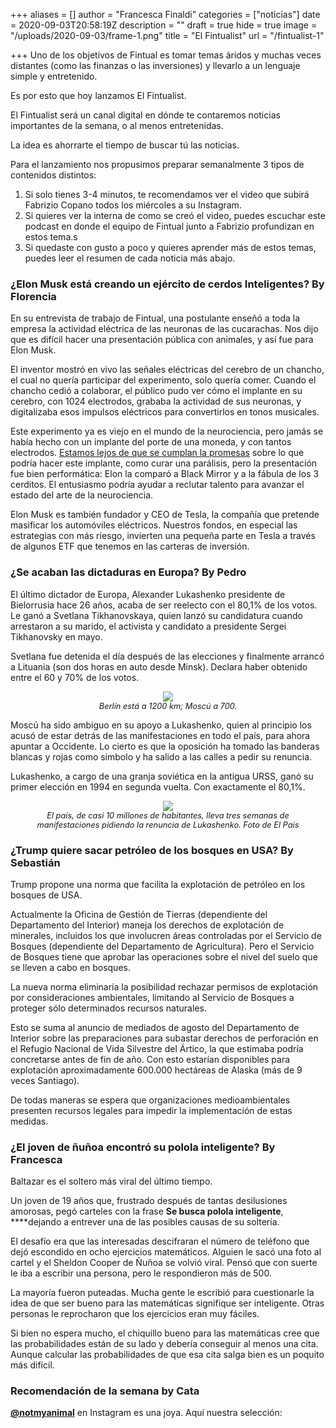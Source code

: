 +++
aliases = []
author = "Francesca Finaldi"
categories = ["noticias"]
date = 2020-09-03T20:58:19Z
description = ""
draft = true
hide = true
image = "/uploads/2020-09-03/frame-1.png"
title = "El Fintualist"
url = "/fintualist-1"

+++
Uno de los objetivos de Fintual es tomar temas áridos y muchas veces distantes (como las finanzas o las inversiones) y llevarlo a un lenguaje simple y entretenido.

Es por esto que hoy lanzamos El Fintualist.

El Fintualist será un canal digital en dónde te contaremos noticias importantes de la semana, o al menos entretenidas.

La idea es ahorrarte el tiempo de buscar tú las noticias.

Para el lanzamiento nos propusimos preparar semanalmente 3 tipos de contenidos distintos:

1. Si solo tienes 3-4 minutos, te recomendamos ver el video que subirá Fabrizio Copano todos los miércoles a su Instagram.
2. Si quieres ver la interna de como se creó el video, puedes escuchar este podcast en donde el equipo de Fintual junto a Fabrizio profundizan en estos tema.s
3. Si quedaste con gusto a poco y quieres aprender más de estos temas, puedes leer el resumen de cada noticia más abajo.

### ¿Elon Musk está creando un ejército de cerdos Inteligentes? By Florencia

En su entrevista de trabajo de Fintual, una postulante enseñó a toda la empresa la actividad eléctrica de las neuronas de las cucarachas. Nos dijo que es difícil hacer una presentación pública con animales, y así fue para Elon Musk.

El inventor mostró en vivo las señales eléctricas del cerebro de un chancho, el cual no quería participar del experimento, solo quería comer. Cuando el chancho cedió a colaborar, el público pudo ver cómo el implante en su cerebro, con 1024 electrodos, grababa la actividad de sus neuronas, y digitalizaba esos impulsos eléctricos para convertirlos en tonos musicales.

Este experimento ya es viejo en el mundo de la neurociencia, pero jamás se había hecho con un implante del porte de una moneda, y con tantos electrodos. [Estamos lejos de que se cumplan la promesas](https://www.technologyreview.com/2020/08/30/1007786/elon-musks-neuralink-demo-update-neuroscience-theater/) sobre lo que podría hacer este implante, como curar una parálisis, pero la presentación fue bien performática: Elon la comparó a Black Mirror y a la fábula de los 3 cerditos. El entusiasmo podría ayudar a reclutar talento para avanzar el estado del arte de la neurociencia.

Elon Musk es también fundador y CEO de Tesla, la compañía que pretende masificar los automóviles eléctricos. Nuestros fondos, en especial las estrategias con más riesgo, invierten una pequeña parte en Tesla a través de algunos ETF que tenemos en las carteras de inversión.

### ¿Se acaban las dictaduras en Europa? By Pedro

El último dictador de Europa, Alexander Lukashenko presidente de Bielorrusia hace 26 años, acaba de ser reelecto con el 80,1% de los votos. Le ganó a Svetlana Tikhanovskaya, quien lanzó su candidatura cuando arrestaron a su marido, el activista y candidato a presidente Sergei Tikhanovsky en mayo.

Svetlana fue detenida el día después de las elecciones y finalmente arrancó a Lituania (son dos horas en auto desde Minsk). Declara haber obtenido entre el 60 y 70% de los votos.

<div style="text-align:center"> <figure> <img src="/uploads/2020-09-03/mapa.png"> <figcaption style="display:block;text-align:center;font-size:.8rem"><i>Berlín está a 1200 km; Moscú a 700.</i></figcaption> </figure> </div>

Moscú ha sido ambiguo en su apoyo a Lukashenko, quien al principio los acusó de estar detrás de las manifestaciones en todo el país, para ahora apuntar a Occidente. Lo cierto es que la oposición ha tomado las banderas blancas y rojas como símbolo y ha salido a las calles a pedir su renuncia.

Lukashenko, a cargo de una granja soviética en la antigua URSS, ganó su primer elección en 1994 en segunda vuelta. Con exactamente el 80,1%.

<div style="text-align:center"> <figure> <img src="/uploads/2020-09-03/protestas.png"> <figcaption style="display:block;text-align:center;font-size:.8rem"><i>El país, de casi 10 millones de habitantes, lleva tres semanas de manifestaciones pidiendo la renuncia de Lukashenko. Foto de El País</i></figcaption> </figure> </div>

### ¿Trump quiere sacar petróleo de los bosques en USA? By Sebastián

Trump propone una norma que facilita la explotación de petróleo en los bosques de USA.

Actualmente la Oficina de Gestión de Tierras (dependiente del Departamento del Interior) maneja los derechos de explotación de minerales, incluidos los que involucren áreas controladas por el Servicio de Bosques (dependiente del Departamento de Agricultura). Pero el Servicio de Bosques tiene que aprobar las operaciones sobre el nivel del suelo que se lleven a cabo en bosques.

La nueva norma eliminaría la posibilidad rechazar permisos de explotación por consideraciones ambientales, limitando al Servicio de Bosques a proteger sólo determinados recursos naturales.

Esto se suma al anuncio de mediados de agosto del Departamento de Interior sobre las preparaciones para subastar derechos de perforación en el Refugio Nacional de Vida Silvestre del Ártico, la que estimaba podría concretarse antes de fin de año. Con esto estarían disponibles para explotación aproximadamente 600.000 hectáreas de Alaska (más de 9 veces Santiago).

De todas maneras se espera que organizaciones medioambientales presenten recursos legales para impedir la implementación de estas medidas.

### ¿El joven de ñuñoa encontró su polola inteligente? By Francesca

Baltazar es el soltero más viral del último tiempo.

Un joven de 19 años que, frustrado después de tantas desilusiones amorosas, pegó carteles con la frase **Se busca polola inteligente**, ****dejando a entrever una de las posibles causas de su soltería.

El desafío era que las interesadas descifraran el número de teléfono que dejó escondido en ocho ejercicios matemáticos. Alguien le sacó una foto al cartel y el Sheldon Cooper de Ñuñoa se volvió viral. Pensó que con suerte le iba a escribir una persona, pero le respondieron más de 500.

La mayoría fueron puteadas. Mucha gente le escribió para cuestionarle la idea de que ser bueno para las matemáticas signifique ser inteligente. Otras personas le reprocharon que los ejercicios eran muy fáciles.

Si bien no espera mucho, el chiquillo bueno para las matemáticas cree que las probabilidades están de su lado y debería conseguir al menos una cita. Aunque calcular las probabilidades de que esa cita salga bien es un poquito más difícil.

### Recomendación de la semana by Cata

[**@notmyanimal**](https://www.instagram.com/notmyanimal/) en Instagram es una joya. Aquí nuestra selección:
